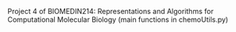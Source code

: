 Project 4 of BIOMEDIN214: Representations and Algorithms for Computational Molecular Biology
(main functions in chemoUtils.py)
